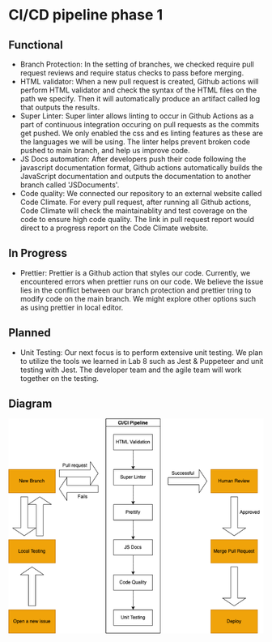 # CI/CD pipeline phase 1
## Functional
- Branch Protection: In the setting of branches, we checked require pull request reviews and require status checks to pass before merging.
- HTML validator: When a new pull request is created, Github actions will perform HTML validator and check the syntax of the HTML files on the path we specify. Then it will automatically produce an artifact called log that outputs the results.
- Super Linter: Super linter allows linting to occur in Github Actions as a part of continuous integration occuring on pull requests as the commits get pushed. We only enabled the css and es linting features as these are the languages we will be using. The linter helps prevent broken code pushed to main branch, and help us improve code.
- JS Docs automation: After developers push their code following the javascript documentation format, Github actions automatically builds the JavaScript documentation and outputs the documentation to another branch called 'JSDocuments'. 
- Code quality: We connected our repository to an external website called Code Climate. For every pull request, after running all Github actions, Code Climate will check the maintainablity and test coverage on the code to ensure high code quality. The link in pull request report would direct to a progress report on the Code Climate website. 
## In Progress
- Prettier: Prettier is a Github action that styles our code. Currently, we encountered errors when prettier runs on our code. We believe the issue lies in the conflict between our branch protection and prettier tring to modify code on the main branch. We might explore other options such as using prettier in local editor.
## Planned
- Unit Testing: Our next focus is to perform extensive unit testing. We plan to utilize the tools we learned in Lab 8 such as Jest & Puppeteer and unit testing with Jest. The developer team and the agile team will work together on the testing.

## Diagram
![phase1 diagram](phase1.png "Diagram")
